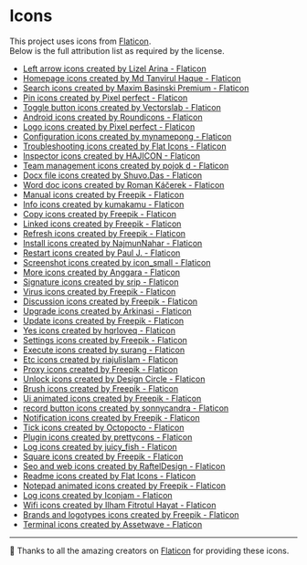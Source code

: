 # Icons
This project uses icons from [Flaticon](https://www.flaticon.com/).  
Below is the full attribution list as required by the license.

* <a href="https://www.flaticon.com/free-icons/left-arrow" title="left arrow icons">Left arrow icons created by Lizel Arina - Flaticon</a>
* <a href="https://www.flaticon.com/free-icons/homepage" title="homepage icons">Homepage icons created by Md Tanvirul Haque - Flaticon</a>
* <a href="https://www.flaticon.com/free-icons/search" title="search icons">Search icons created by Maxim Basinski Premium - Flaticon</a>
* <a href="https://www.flaticon.com/free-icons/pin" title="pin icons">Pin icons created by Pixel perfect - Flaticon</a>
* <a href="https://www.flaticon.com/free-icons/toggle-button" title="toggle button icons">Toggle button icons created by Vectorslab - Flaticon</a>
* <a href="https://www.flaticon.com/free-icons/android" title="android icons">Android icons created by Roundicons - Flaticon</a>
* <a href="https://www.flaticon.com/free-icons/logo" title="logo icons">Logo icons created by Pixel perfect - Flaticon</a>
* <a href="https://www.flaticon.com/free-icons/configuration" title="configuration icons">Configuration icons created by mynamepong - Flaticon</a>
* <a href="https://www.flaticon.com/free-icons/troubleshooting" title="troubleshooting icons">Troubleshooting icons created by Flat Icons - Flaticon</a>
* <a href="https://www.flaticon.com/free-icons/inspector" title="inspector icons">Inspector icons created by HAJICON - Flaticon</a>
* <a href="https://www.flaticon.com/free-icons/team-management" title="team management icons">Team management icons created by pojok d - Flaticon</a>
* <a href="https://www.flaticon.com/free-icons/docx-file" title="docx file icons">Docx file icons created by Shuvo.Das - Flaticon</a>
* <a href="https://www.flaticon.com/free-icons/word-doc" title="word doc icons">Word doc icons created by Roman Káčerek - Flaticon</a>
* <a href="https://www.flaticon.com/free-icons/manual" title="manual icons">Manual icons created by Freepik - Flaticon</a>
* <a href="https://www.flaticon.com/free-icons/info" title="info icons">Info icons created by kumakamu - Flaticon</a>
* <a href="https://www.flaticon.com/free-icons/copy" title="copy icons">Copy icons created by Freepik - Flaticon</a>
* <a href="https://www.flaticon.com/free-icons/linked" title="linked icons">Linked icons created by Freepik - Flaticon</a>
* <a href="https://www.flaticon.com/free-icons/refresh" title="refresh icons">Refresh icons created by Freepik - Flaticon</a>
* <a href="https://www.flaticon.com/free-icons/install" title="install icons">Install icons created by NajmunNahar - Flaticon</a>
* <a href="https://www.flaticon.com/free-icons/restart" title="restart icons">Restart icons created by Paul J. - Flaticon</a>
* <a href="https://www.flaticon.com/free-icons/screenshot" title="screenshot icons">Screenshot icons created by icon_small - Flaticon</a>
* <a href="https://www.flaticon.com/free-icons/more" title="more icons">More icons created by Anggara - Flaticon</a>
* <a href="https://www.flaticon.com/free-icons/signature" title="signature icons">Signature icons created by srip - Flaticon</a>
* <a href="https://www.flaticon.com/free-icons/virus" title="virus icons">Virus icons created by Freepik - Flaticon</a>
* <a href="https://www.flaticon.com/free-icons/discussion" title="discussion icons">Discussion icons created by Freepik - Flaticon</a>
* <a href="https://www.flaticon.com/free-icons/upgrade" title="upgrade icons">Upgrade icons created by Arkinasi - Flaticon</a>
* <a href="https://www.flaticon.com/free-icons/update" title="update icons">Update icons created by Freepik - Flaticon</a>
* <a href="https://www.flaticon.com/free-icons/yes" title="yes icons">Yes icons created by hqrloveq - Flaticon</a>
* <a href="https://www.flaticon.com/free-icons/settings" title="settings icons">Settings icons created by Freepik - Flaticon</a>
* <a href="https://www.flaticon.com/free-icons/execute" title="execute icons">Execute icons created by surang - Flaticon</a>
* <a href="https://www.flaticon.com/free-icons/etc" title="etc icons">Etc icons created by riajulislam - Flaticon</a>
* <a href="https://www.flaticon.com/free-icons/proxy" title="proxy icons">Proxy icons created by Freepik - Flaticon</a>
* <a href="https://www.flaticon.com/free-icons/unlock" title="unlock icons">Unlock icons created by Design Circle - Flaticon</a>
* <a href="https://www.flaticon.com/free-icons/brush" title="brush icons">Brush icons created by Freepik - Flaticon</a>
* <a href="https://www.flaticon.com/free-animated-icons/ui" title="ui animated icons">Ui animated icons created by Freepik - Flaticon</a>
* <a href="https://www.flaticon.com/free-icons/record-button" title="record button icons">record button icons created by sonnycandra - Flaticon</a>
* <a href="https://www.flaticon.com/free-icons/notification" title="notification icons">Notification icons created by Freepik - Flaticon</a>
* <a href="https://www.flaticon.com/free-icons/tick" title="tick icons">Tick icons created by Octopocto - Flaticon</a>
* <a href="https://www.flaticon.com/free-icons/plugin" title="plugin icons">Plugin icons created by prettycons - Flaticon</a>
* <a href="https://www.flaticon.com/free-icons/log" title="log icons">Log icons created by juicy_fish - Flaticon</a>
* <a href="https://www.flaticon.com/free-icons/square" title="square icons">Square icons created by Freepik - Flaticon</a>
* <a href="https://www.flaticon.com/free-icons/seo-and-web" title="seo and web icons">Seo and web icons created by RaftelDesign - Flaticon</a>
* <a href="https://www.flaticon.com/free-icons/readme" title="readme icons">Readme icons created by Flat Icons - Flaticon</a>
* <a href="https://www.flaticon.com/free-animated-icons/notepad" title="notepad animated icons">Notepad animated icons created by Freepik - Flaticon</a>
* <a href="https://www.flaticon.com/free-icons/log" title="log icons">Log icons created by Iconjam - Flaticon</a>
* <a href="https://www.flaticon.com/free-icons/wifi" title="wifi icons">Wifi icons created by Ilham Fitrotul Hayat - Flaticon</a>
* <a href="https://www.flaticon.com/free-icons/brands-and-logotypes" title="brands and logotypes icons">Brands and logotypes icons created by Freepik - Flaticon</a>
* <a href="https://www.flaticon.com/free-icons/terminal" title="terminal icons">Terminal icons created by Assetwave - Flaticon</a>

---

🙏 Thanks to all the amazing creators on [Flaticon](https://www.flaticon.com/) for providing these icons.


